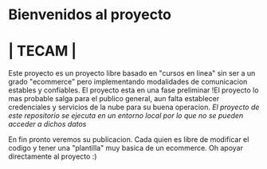#	  Bienvenidos al proyecto
#		| TECAM	|
Este proyecto es un proyecto libre basado en "cursos en linea"
sin ser a un grado "ecommerce" pero implementando modalidades de
comunicacion estables y confiables. El proyecto esta en una fase preliminar
!El proyecto lo mas probable salga para el publico general, aun falta establecer
credenciales y servicios de la nube para su buena operacion.
*El proyecto de este repositorio se ejecuta en un entorno local por lo que no se pueden acceder a dichos datos*

En fin pronto veremos su publicacion. Cada quien es libre de modificar el codigo y tener una "plantilla"
muy basica de un ecommerce. Oh apoyar directamente al proyecto :) 
